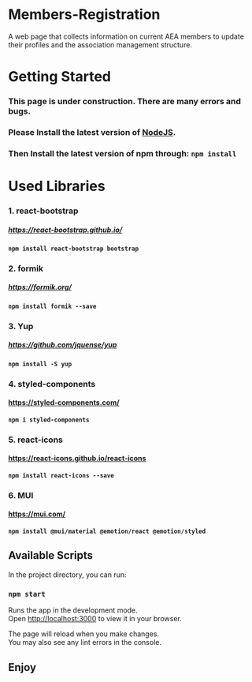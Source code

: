 # Members-Registration
A web page that collects information on current AEA members to update their profiles and the association management structure.

# Getting Started

### **This page is under construction. There are many errors and bugs.**
### Please Install the latest version of [NodeJS](https://nodejs.org/en/).
### Then Install the latest version of npm through: `npm install`

# Used Libraries

### 1. react-bootstrap
   ##### https://react-bootstrap.github.io/
   #### `npm install react-bootstrap bootstrap`

### 2. formik
   ##### https://formik.org/
   #### `npm install formik --save`

### 3. Yup
   ##### https://github.com/jquense/yup
   #### `npm install -S yup`

### 4. styled-components
   #### https://styled-components.com/
   #### `npm i styled-components`

### 5. react-icons
   #### https://react-icons.github.io/react-icons
   #### `npm install react-icons --save`

### 6. MUI
   #### https://mui.com/
   #### `npm install @mui/material @emotion/react @emotion/styled`

## Available Scripts

In the project directory, you can run:

### `npm start`

Runs the app in the development mode.\
Open [http://localhost:3000](http://localhost:3000) to view it in your browser.

The page will reload when you make changes.\
You may also see any lint errors in the console.

## Enjoy

